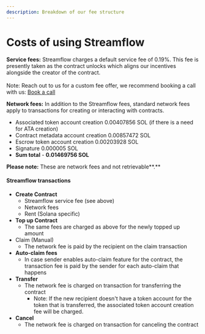 ```yaml
---
description: Breakdown of our fee structure
---
```


# Costs of using Streamflow

**Service fees:** Streamflow charges a default service fee of 0.19%. This fee is presently taken as the contract unlocks which aligns our incentives alongside the creator of the contract.\
\
Note: Reach out to us for a custom fee offer, we recommend booking a call with us: [Book a call](https://calendar.google.com/calendar/u/0/appointments/schedules/AcZssZ2b\_lc99DWgZXBj\_TGPGFyKAbIumo2956ImUegFytJSN6IHfwXLj\_xq-hVDVdoriC5v13FJ8W3p)

**Network fees:** In addition to the Streamflow fees, standard network fees apply to transactions for creating or interacting with contracts.

* Associated token account creation 0.00407856 SOL (if there is a need for ATA creation)
* Contract metadata account creation 0.00857472 SOL
* Escrow token account creation 0.00203928 SOL
* Signature 0.000005 SOL
* **Sum total** - **0.01469756 SOL**

**Please note:** These are network fees and not retrievable**.**

#### Streamflow transactions <a href="#streamflow-transactions" id="streamflow-transactions"></a>

* **Create Contract**
  * Streamflow service fee (see above)
  * Network fees
  * Rent (Solana specific)
* **Top up Contract**
  * The same fees are charged as above for the newly topped up amount
* Claim (Manual)
  * The network fee is paid by the recipient on the claim transaction
* **Auto-claim fees**
  * In case sender enables auto-claim feature for the contract, the transaction fee is paid by the sender for each auto-claim that happens
* **Transfer**
  * The network fee is charged on transaction for transferring the contract
    * Note: If the new recipient doesn't have a token account for the token that is transferred, the associated token account creation fee will be charged.
* **Cancel**
  * The network fee is charged on transaction for canceling the contract

